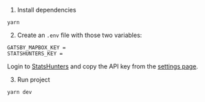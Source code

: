 1. Install dependencies

```
yarn
```

2. Create an `.env` file with those two variables:

```
GATSBY_MAPBOX_KEY =
STATSHUNTERS_KEY =
```

Login to [StatsHunters](https://www.statshunters.com) and copy the API key from the [settings page](https://www.statshunters.com/settings).

3. Run project

```
yarn dev
```
